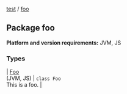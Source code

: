 [test](../index.md) / [foo](./index.md)

## Package foo

**Platform and version requirements:** JVM, JS

### Types

| [Foo](-foo/index.md)<br>(JVM, JS) | `class Foo`<br>This is a foo. |

